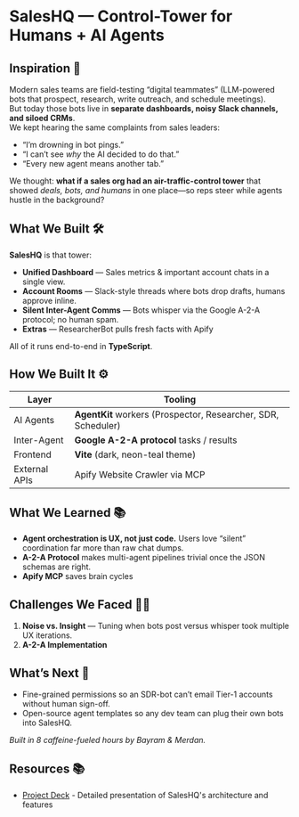 # SalesHQ — Control-Tower for Humans + AI Agents

## Inspiration 🚀
Modern sales teams are field-testing “digital teammates” (LLM-powered bots that prospect, research, write outreach, and schedule meetings).  
But today those bots live in **separate dashboards, noisy Slack channels, and siloed CRMs**.  
We kept hearing the same complaints from sales leaders:

* “I’m drowning in bot pings.”  
* “I can’t see *why* the AI decided to do that.”  
* “Every new agent means another tab.”  

We thought: **what if a sales org had an air-traffic-control tower** that showed *deals, bots, and humans* in one place—so reps steer while agents hustle in the background?

## What We Built 🛠️
**SalesHQ** is that tower:

* **Unified Dashboard** — Sales metrics & important account chats in a single view.  
* **Account Rooms** — Slack-style threads where bots drop drafts, humans approve inline.  
* **Silent Inter-Agent Comms** — Bots whisper via the Google A-2-A protocol; no human spam.  
* **Extras** — ResearcherBot pulls fresh facts with Apify

All of it runs end-to-end in **TypeScript**.

## How We Built It ⚙️
| Layer | Tooling |
|-------|---------|
| AI Agents | **AgentKit** workers (Prospector, Researcher, SDR, Scheduler) |
| Inter-Agent |**Google A-2-A protocol** tasks / results |
| Frontend | **Vite** (dark, neon-teal theme) |
| External APIs | Apify Website Crawler via MCP |

## What We Learned 📚
* **Agent orchestration is UX, not just code.** Users love “silent” coordination far more than raw chat dumps.  
* **A-2-A Protocol** makes multi-agent pipelines trivial once the JSON schemas are right.  
* **Apify MCP** saves brain cycles

## Challenges We Faced 🧗‍♂️
1. **Noise vs. Insight** — Tuning when bots post versus whisper took multiple UX iterations.  
2. **A-2-A Implementation** 

## What’s Next 🌱
* Fine-grained permissions so an SDR-bot can’t email Tier-1 accounts without human sign-off.  
* Open-source agent templates so any dev team can plug their own bots into SalesHQ.

*Built in 8 caffeine-fueled hours by Bayram & Merdan.*

## Resources 📚
* [Project Deck](20250530_AWSMCPHack_SalesHQ.pdf) - Detailed presentation of SalesHQ's architecture and features
